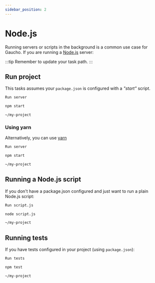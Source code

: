 ```yaml
---
sidebar_position: 2
---
```


# Node.js
Running servers  or scripts in the background is a common use case for Gaucho. If you are running a [Node.js](https://nodejs.org/en/) server:

:::tip
Remember to update your task path.
:::

## Run project
This tasks assumes your `package.json` is configured with a _"start"_ script.

```sh title="name"
Run server
```

```sh title="command"
npm start
```

```sh title="path"
~/my-project
```

### Using yarn
Alternatively, you can use [yarn](https://yarnpkg.com/)

```sh title="name"
Run server
```

```sh title="command"
npm start
```

```sh title="path"
~/my-project
```

## Running a Node.js script
If you don't have a package.json configured and just want to run a plain Node.js script:

```sh title="name"
Run script.js
```

```sh title="command"
node script.js
```

```sh title="path"
~/my-project
```

## Running tests
If you have tests configured in your project (using `package.json`):

```sh title="name"
Run tests
```

```sh title="command"
npm test
```

```sh title="path"
~/my-project
```
